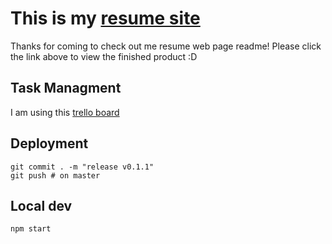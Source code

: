 # This is my [resume site](http://www.jessekoconnor.com)
Thanks for coming to check out me resume web page readme! Please click the link above to view the finished product :D


## Task Managment

I am using this [trello board](https://trello.com/b/9MGYGgeR/resume-site)

## Deployment

```
git commit . -m "release v0.1.1"
git push # on master
```

## Local dev
```
npm start
```

